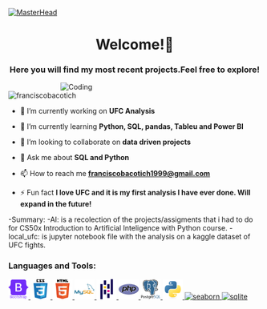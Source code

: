 [![MasterHead](https://i.pinimg.com/originals/97/15/c8/9715c8a695e64d0c6b664329387a231e.gif)](https://franciscobacotich.io)

<h1 align="center">Welcome!👋</h1>
<h3 align="center">Here you will find my most recent projects.Feel free to explore!</h3>

<img align="right" alt="Coding" width="400" src=https://media1.giphy.com/media/coxQHKASG60HrHtvkt/giphy.gif>

<p align="left"> <img src="https://komarev.com/ghpvc/?username=franciscobacotich&label=Profile%20views&color=0e75b6&style=flat" alt="franciscobacotich" /> </p>

- 🔭 I’m currently working on **UFC Analysis**

- 🌱 I’m currently learning **Python, SQL, pandas, Tableu and Power BI**

- 👯 I’m looking to collaborate on **data driven projects**

- 💬 Ask me about **SQL and Python**

- 📫 How to reach me **franciscobacotich1999@gmail.com**

- ⚡ Fun fact **I love UFC and it is my first analysis I have ever done. Will expand in the future!**

-Summary: 
            -AI: is a recolection of the projects/assigments that i had to do for CS50x Introduction to Artificial Inteligence with Python course.
            -local_ufc: is jupyter notebook file with the analysis on a kaggle dataset of UFC fights.

<p align="left">
</p>

<h3 align="left">Languages and Tools:</h3>
<p align="left"> <a href="https://getbootstrap.com" target="_blank" rel="noreferrer"> <img src="https://raw.githubusercontent.com/devicons/devicon/master/icons/bootstrap/bootstrap-plain-wordmark.svg" alt="bootstrap" width="40" height="40"/> </a> <a href="https://www.w3schools.com/css/" target="_blank" rel="noreferrer"> <img src="https://raw.githubusercontent.com/devicons/devicon/master/icons/css3/css3-original-wordmark.svg" alt="css3" width="40" height="40"/> </a> <a href="https://www.w3.org/html/" target="_blank" rel="noreferrer"> <img src="https://raw.githubusercontent.com/devicons/devicon/master/icons/html5/html5-original-wordmark.svg" alt="html5" width="40" height="40"/> </a> <a href="https://www.mysql.com/" target="_blank" rel="noreferrer"> <img src="https://raw.githubusercontent.com/devicons/devicon/master/icons/mysql/mysql-original-wordmark.svg" alt="mysql" width="40" height="40"/> </a> <a href="https://pandas.pydata.org/" target="_blank" rel="noreferrer"> <img src="https://raw.githubusercontent.com/devicons/devicon/2ae2a900d2f041da66e950e4d48052658d850630/icons/pandas/pandas-original.svg" alt="pandas" width="40" height="40"/> </a> <a href="https://www.php.net" target="_blank" rel="noreferrer"> <img src="https://raw.githubusercontent.com/devicons/devicon/master/icons/php/php-original.svg" alt="php" width="40" height="40"/> </a> <a href="https://www.postgresql.org" target="_blank" rel="noreferrer"> <img src="https://raw.githubusercontent.com/devicons/devicon/master/icons/postgresql/postgresql-original-wordmark.svg" alt="postgresql" width="40" height="40"/> </a> <a href="https://www.python.org" target="_blank" rel="noreferrer"> <img src="https://raw.githubusercontent.com/devicons/devicon/master/icons/python/python-original.svg" alt="python" width="40" height="40"/> </a> <a href="https://seaborn.pydata.org/" target="_blank" rel="noreferrer"> <img src="https://seaborn.pydata.org/_images/logo-mark-lightbg.svg" alt="seaborn" width="40" height="40"/> </a> <a href="https://www.sqlite.org/" target="_blank" rel="noreferrer"> <img src="https://www.vectorlogo.zone/logos/sqlite/sqlite-icon.svg" alt="sqlite" width="40" height="40"/> </a> </p>
